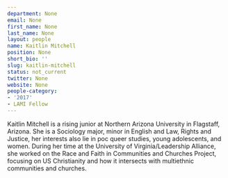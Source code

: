 ```yaml
---
department: None
email: None
first_name: None
last_name: None
layout: people
name: Kaitlin Mitchell
position: None
short_bio: ''
slug: kaitlin-mitchell
status: not_current
twitter: None
website: None
people-category:
- '2017'
- LAMI Fellow
---
```


Kaitlin Mitchell is a rising junior at Northern Arizona University in Flagstaff, Arizona. She is a Sociology major, minor in English and Law, Rights and Justice, her interests also lie in poc queer studies, young adolescents, and women. During her time at the University of Virginia/Leadership Alliance, she worked on the Race and Faith in Communities and Churches Project, focusing on US Christianity and how it intersects with multiethnic communities and churches.  




